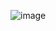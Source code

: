 ![image](https://github.com/muhammadabir64/tic-tac-toe/assets/51321911/6f69022d-cd1b-4631-b018-ac5b3ffdcd30)
